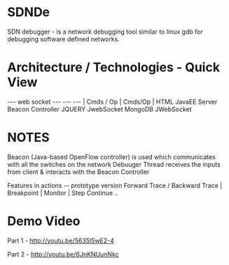 SDNDe
=====

SDN debugger - is a network debugging tool similar to linux gdb for debugging software defined networks. 


Architecture / Technologies - Quick View
========================================

<SDN Client>  --- web socket --- <SDN Server Debugger Thread>   ---  <Open Flow Controller>   --- <Mininet>
  |                Cmds / Op             |                Cmds/Op              |
 HTML                               JavaEE Server                     Beacon Controller
 JQUERY                             JwebSocket                        MongoDB
 JWebSocket
 
 
 
NOTES 
======
 
 Beacon (Java-based OpenFlow controller) is used which communicates with all the switches on the network
 Debuuger Thread receives the inputs from client & interacts with the Beacon Controller
 
 Features in actions -- prototype version
 Forward Trace / Backward Trace | Breakpoint | Monitor | Step Continue .. 
 
 
Demo Video 
==========
Part 1 - http://youtu.be/5635I5wE2-4

Part 2 - http://youtu.be/6JnKNUunNkc
